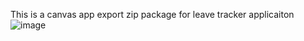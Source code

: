 This is a canvas app export zip package for leave tracker applicaiton
![image](https://github.com/shashankgwl/Leave-Tracker/assets/2750603/e9bff3cb-9071-4399-8756-45533109ff1e)

